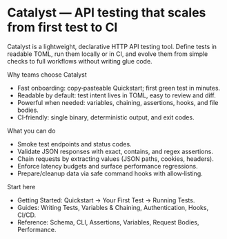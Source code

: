 # Catalyst — API testing that scales from first test to CI

Catalyst is a lightweight, declarative HTTP API testing tool. Define tests in readable TOML, run them locally or in CI, and evolve them from simple checks to full workflows without writing glue code.

Why teams choose Catalyst
- Fast onboarding: copy‑pasteable Quickstart; first green test in minutes.
- Readable by default: test intent lives in TOML, easy to review and diff.
- Powerful when needed: variables, chaining, assertions, hooks, and file bodies.
- CI‑friendly: single binary, deterministic output, and exit codes.

What you can do
- Smoke test endpoints and status codes.
- Validate JSON responses with exact, contains, and regex assertions.
- Chain requests by extracting values (JSON paths, cookies, headers).
- Enforce latency budgets and surface performance regressions.
- Prepare/cleanup data via safe command hooks with allow‑listing.

Start here
- Getting Started: Quickstart → Your First Test → Running Tests.
- Guides: Writing Tests, Variables & Chaining, Authentication, Hooks, CI/CD.
- Reference: Schema, CLI, Assertions, Variables, Request Bodies, Performance.

